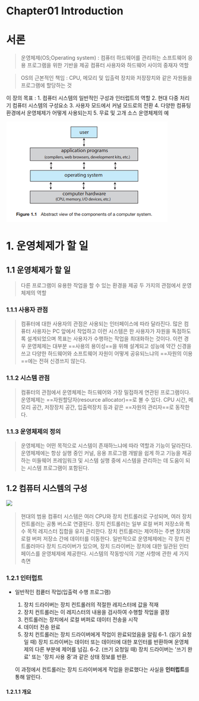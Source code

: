 # Chapter01 Introduction

# 서론

>운영체제(OS;Operating system) : 
	컴퓨터 하드웨어를 관리하는 소프트웨어
	응용 프로그램을 위한 기반을 제공
	컴퓨터 사용자와 하드웨어 사이의 중재자 역할

>OS의 근본적인 책임 :
	CPU, 메모리 및 입출력 장치와 저장장치와 같은 자원들을 프로그램에 할당하는 것

이 장의 목표 :
	1. 컴퓨터 시스템의 일반적인 구성과 인터럽트의 역할
	2. 현대 다중 처리기 컴퓨터 시스템의 구성요소
	3. 사용자 모드에서 커널 모드로의 전환
	4. 다양한 컴퓨팅 환경에서 운영체제가 어떻게 사용되는지
	5. 무료 및 고개 소스 운영체제의 예

<img src="./../img/os-1.1.png">

# 1. 운영체제가 할 일

## 1.1 운영체제가 할 일

>다른 프로그램이 유용한 작업을 할 수 있는 환경을 제공
>두 가지의 관점에서 운영체제의 역할

### 1.1.1 사용자 관점

>컴퓨터에 대한 사용자의 관점은 사용되는 인터페이스에 따라 달라진다.
>많은 컴퓨터 사용자는 PC 앞에서 작업하고 이런 시스템은 한 사용자가 자원을 독점하도록 설계되었으며 목표는 사용자가 수행하는 작업을 최대화하는 것이다.
>이런 경우 운영체제는 대부분 ==사용의 용이성==을 위해 설계되고 성능에 약간 신경을 쓰고 다양한 하드웨어와 소프트웨어 자원이 어떻게 공유되느냐의 ==자원의 이용==에는 전혀 신경쓰지 않는다.

### 1.1.2 시스템 관점

>컴퓨터의 관점에서 운영체제는 하드웨어와 가장 밀접하게 연관된 프로그램이다.
>운영체제는 ==자원할당자(resource allocator)==로 볼 수 있다.
>CPU 시간, 메모리 공간, 저장장치 공간, 입출력장치 등과 같은 ==자원의 관리자==로 동작한다.

### 1.1.3 운영체제의 정의

>운영체제는 어떤 목적으로 시스템이 존재하느냐에 따라 역할과 기능이 달라진다.
>운영체제에는 항상 실행 중인 커널, 응용 프로그램 개발을 쉽게 하고 기능을 제공하는 미들웨어 프레임워크 및 시스템 실행 중에 시스템을 관리하는 데 도움이 되는 시스템 프로그램이 포함된다.

## 1.2 컴퓨터 시스템의 구성

<img src="./../img/os-1.2.png">

>현대의 범용 컴퓨터 시스템은 여러 CPU와 장치 컨트롤러로 구성되며, 여러 장치 컨트롤러는 공통 버스로 연결된다.
    장치 컨트롤러는 일부 로컬 버퍼 저장소와 특수 목적 레지스터 집합을 유지 관리한다.
    장치 컨트롤러는 제어하는 주변 장치와 로컬 버퍼 저장소 간에 데이터를 이동한다.
>일반적으로 운영체제에는 각 장치 컨트롤러마다 장치 드라이버가 있으며, 장치 드라이버는 장치에 대한 일관된 인터페이스를 운영체제에 제공한다.
>시스템의 작동방식의 기본 사항에 관한 세 가지 측면

### 1.2.1 인터럽트

- 일반적인 컴픁터 작업(입출력 수행 프로그램)
  1. 장치 드라이버는 장치 컨트롤러의 적절한 레지스터에 값을 적재
  2. 장치 컨트롤러는 이 레지스터의 내용을 검사하여 수행할 작업을 결정
  3. 컨트롤러는 장치에서 로컬 버퍼로 데이터 전송을 시작
  4. 데이터 전송 완료
  5. 장치 컨트롤러는 장치 드라이버에게 작업이 완료되었음을 알림
  6-1. (읽기 요청일 때) 장치 드라이버는 데이터 또는 데이터에 대한 포인터를 반환하며 운영체제의 다른 부분에 제어를 넘김.
  6-2. (쓰기 요청일 때) 장치 드라이버는 '쓰기 완료' 또는 '장치 사용 중'과 같은 상태 정보를 반환.

    이 과정에서 컨트롤러는 장치 드라이버에게 작업을 완료했다는 사실을 **인터럽트**를 통해 알린다.

#### 1.2.1.1 개요


